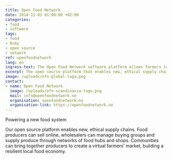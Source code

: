 ```yaml
---
title: Open Food Network
date: 2014-11-03 01:00:00 +02:00
categories:
- food
- software
tags:
- food
- Ruby
- open source
- network
ref: openfoodnetwork
lang: en
ingress-text: The Open Food Network software platform allows farmers to sell produce online, at a price that works for them.
excerpt: The open source platform that enables new, ethical supply chains.
image: /uploads/ofn-global-logo.png
contact:
- name: Open Food Network
  image: /uploads/ofn-scandinavia-logo.png
  mail: info@openfoodnetwork.no
  organisation: openfoodnetwork.no
  organisation-link: https://openfoodnetwork.no
---
```

Powering a new food system

Our open source platform enables new, ethical supply chains. Food producers can sell online, wholesalers can manage buying groups and supply produce through networks of food hubs and shops. Communities can bring together producers to create a virtual farmers’ market, building a resilient local food economy.
